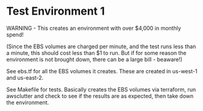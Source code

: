 # Test Environment 1

WARNING - This creates an environment with over $4,000 in monthly spend!

(Since the EBS volumes are charged per minute, and the test runs less than a minute, this should cost less than $1 to run. But if for some reason the environment is not brought down, there can be a large bill - beaware!)

See ebs.tf for all the EBS volumes it creates. These are created in us-west-1 and us-east-2.

See Makefile for tests. Basically creates the EBS volumes via terraform, run awsclutter and check to see if the results are as expected, then take down the environment.

